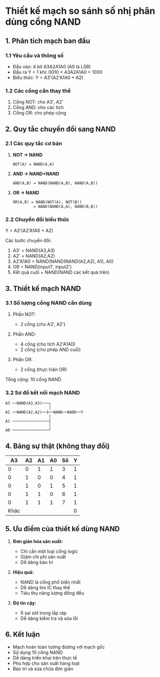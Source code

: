 # Thiết kế mạch so sánh số nhị phân dùng cổng NAND

## 1. Phân tích mạch ban đầu

### 1.1 Yêu cầu và thông số
- Đầu vào: 4 bit A3A2A1A0 (A0 là LSB)
- Đầu ra Y = 1 khi: 0010 < A3A2A1A0 < 1000
- Biểu thức: Y = A3'(A2'A1A0 + A2)

### 1.2 Các cổng cần thay thế
1. Cổng NOT: cho A3', A2'
2. Cổng AND: cho các tích
3. Cổng OR: cho phép cộng

## 2. Quy tắc chuyển đổi sang NAND

### 2.1 Các quy tắc cơ bản
1. **NOT → NAND**
   ```
   NOT(A) = NAND(A,A)
   ```

2. **AND → NAND+NAND**
   ```
   AND(A,B) = NAND(NAND(A,B), NAND(A,B))
   ```

3. **OR → NAND**
   ```
   OR(A,B) = NAND(NOT(A), NOT(B))
            = NAND(NAND(A,A), NAND(B,B))
   ```

### 2.2 Chuyển đổi biểu thức
Y = A3'(A2'A1A0 + A2)

Các bước chuyển đổi:
1. A3' = NAND(A3,A3)
2. A2' = NAND(A2,A2)
3. A2'A1A0 = NAND(NAND(NAND(A2,A2), A1), A0)
4. OR = NAND(input1', input2')
5. Kết quả cuối = NAND(NAND các kết quả trên)

## 3. Thiết kế mạch NAND

### 3.1 Số lượng cổng NAND cần dùng
1. Phần NOT:
   - 2 cổng (cho A3', A2')

2. Phần AND:
   - 4 cổng (cho tích A2'A1A0)
   - 2 cổng (cho phép AND cuối)

3. Phần OR:
   - 2 cổng (thực hiện OR)

Tổng cộng: 10 cổng NAND

### 3.2 Sơ đồ kết nối mạch NAND
```
A3 ──NAND(A3,A3)───┐
                   │
A2 ──NAND(A2,A2)──┼──NAND──NAND──Y
                   │
A1 ────────────────┤
                   │
A0 ────────────────┘
```

## 4. Bảng sự thật (không thay đổi)

| A3 | A2 | A1 | A0 | Số | Y |
|----|----|----|----|----|---|
| 0 | 0 | 1 | 1 | 3 | 1 |
| 0 | 1 | 0 | 0 | 4 | 1 |
| 0 | 1 | 0 | 1 | 5 | 1 |
| 0 | 1 | 1 | 0 | 6 | 1 |
| 0 | 1 | 1 | 1 | 7 | 1 |
| Khác | | | | | 0 |

## 5. Ưu điểm của thiết kế dùng NAND

1. **Đơn giản hóa sản xuất:**
   - Chỉ cần một loại cổng logic
   - Giảm chi phí sản xuất
   - Dễ dàng bảo trì

2. **Hiệu quả:**
   - NAND là cổng phổ biến nhất
   - Dễ dàng tìm IC thay thế
   - Tiêu thụ năng lượng đồng đều

3. **Độ tin cậy:**
   - Ít sai sót trong lắp ráp
   - Dễ dàng kiểm tra và sửa lỗi

## 6. Kết luận
- Mạch hoàn toàn tương đương với mạch gốc
- Sử dụng 10 cổng NAND
- Dễ dàng triển khai trên thực tế
- Phù hợp cho sản xuất hàng loạt
- Bảo trì và sửa chữa đơn giản